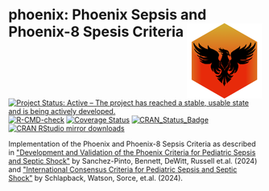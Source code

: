 # phoenix: Phoenix Sepsis and Phoenix-8 Spesis Criteria <img src="man/figures/phoenix_hex.png" width="150px" align="right"/>

[![Project Status: Active – The project has reached a stable, usable state and is being actively developed.](http://www.repostatus.org/badges/latest/active.svg)](https://www.repostatus.org/#active)
[![R-CMD-check](https://github.com/dewittpe/phoenix/workflows/R-CMD-check/badge.svg)](https://github.com/dewittpe/phoenix/actions)
[![Coverage Status](https://img.shields.io/codecov/c/github/dewittpe/phoenix/master.svg)](https://app.codecov.io/github/dewittpe/phoenix?branch=master)
[![CRAN_Status_Badge](http://www.r-pkg.org/badges/version/phoenix)](https://cran.r-project.org/package=phoenix)
[![CRAN RStudio mirror downloads](http://cranlogs.r-pkg.org/badges/phoenix)](http://www.r-pkg.org/pkg/phoenix)

Implementation of the Phoenix and Phoenix-8 Sepsis Criteria as
described in ["Development and Validation of the Phoenix Criteria for
Pediatric Sepsis and Septic Shock"](doi:10.1001/jama.2024.0196) by
Sanchez-Pinto, Bennett, DeWitt, Russell et.al. (2024) and
["International Consensus Criteria for Pediatric Sepsis and Septic Shock"](doi:10.1001/jama.2024.0179) by
Schlapback, Watson, Sorce, et.al. (2024).

